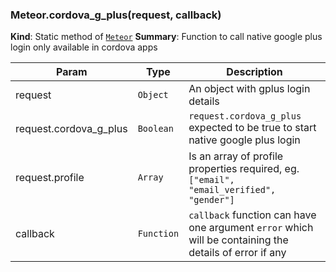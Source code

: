 <a name="Meteor.cordova_g_plus"></a>
### Meteor.cordova_g_plus(request, callback)
**Kind**: Static method of <code>[Meteor](#Meteor)</code>
**Summary**: Function to call native google plus login only available in cordova apps

| Param | Type | Description |
| --- | --- | --- |
| request | <code>Object</code> | An object with gplus login details |
| request.cordova_g_plus | <code>Boolean</code> | `request.cordova_g_plus` expected to be true to start native google plus login |
| request.profile | <code>Array</code> | Is an array of profile properties required, eg. `["email", "email_verified", "gender"]` |
| callback | <code>Function</code> | `callback` function can have one argument `error` which will be containing the details of error if any |
